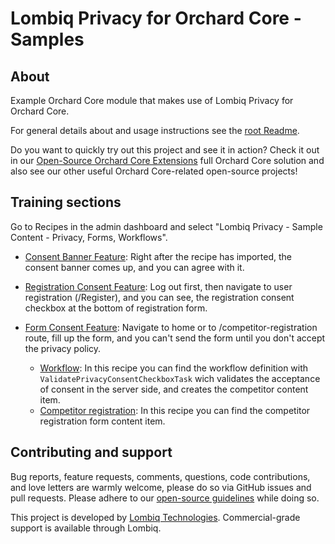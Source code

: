 # Lombiq Privacy for Orchard Core - Samples



## About

Example Orchard Core module that makes use of Lombiq Privacy for Orchard Core.

For general details about and usage instructions see the [root Readme](../Readme.md).

Do you want to quickly try out this project and see it in action? Check it out in our [Open-Source Orchard Core Extensions](https://github.com/Lombiq/Open-Source-Orchard-Core-Extensions) full Orchard Core solution and also see our other useful Orchard Core-related open-source projects!

## Training sections

Go to Recipes in the admin dashboard and select "Lombiq Privacy - Sample Content - Privacy, Forms, Workflows".

 - [Consent Banner Feature](../Readme.md#consent-banner-feature): Right after the recipe has imported, the consent banner comes up, and you can agree with it.
 - [Registration Consent Feature](../Readme.md#registration-consent-feature): Log out first, then navigate to user registration (/Register), and you can see, the registration consent checkbox at the bottom of registration form.
 - [Form Consent Feature](../Readme.md#form-consent-feature): Navigate to home or to /competitor-registration route, fill up the form, and you can't send the form until you don't accept the privacy policy.
   
   - [Workflow](Recipes/Lombiq.Privacy.Samples.WorkflowType.recipe.json): In this recipe you can find the workflow definition with `ValidatePrivacyConsentCheckboxTask` wich validates the acceptance of consent in the server side, and creates the competitor content item.
   - [Competitor registration](Recipes/Lombiq.Privacy.Samples.Content.recipe.json): In this recipe you can find the competitor registration form content item.

## Contributing and support

Bug reports, feature requests, comments, questions, code contributions, and love letters are warmly welcome, please do so via GitHub issues and pull requests. Please adhere to our [open-source guidelines](https://lombiq.com/open-source-guidelines) while doing so.

This project is developed by [Lombiq Technologies](https://lombiq.com/). Commercial-grade support is available through Lombiq.
